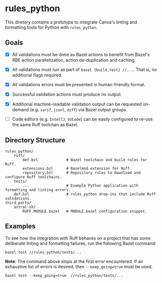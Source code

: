# rules_python

This diretory contains a prototype to integrate Canva's linting and formatting
tools for Python with `rules_python`.

## Goals

- [X] All validations must be done as Bazel actions to benefit from Bazel's RBE
  action parallelization, action de-duplication and caching.

- [X] All validations must run as part of `bazel {build,test} //...`. That is,
  no additional flags required.

- [X] All validations errors must be presented in human-friendly format.

- [X] Successful validation actions must produce no output.

- [X] Additional machine-readable validation output can be requested on-demand
  (e.g. `sarif`, `jsonl`, `diff`) via Bazel output groups.

- [ ] Code editors (e.g. `IntellJ`, `VSCode`) can be easily configured to
  re-use the same Ruff toolchan as Bazel.

## Directory Structure

```
rules_python/
    ruff/
        def.bzl             # Bazel toolchain and build rules for Ruff.
        extensions.bzl      # Bazelmod extension for Ruff.
        repository.bzl      # Repository rules to download and configure Ruff toolchains.
    tests/
        ...                 # Example Python application with formatting and linting errors.
    def.bzl                 # rules_python drop-ins that include Ruff validations.
third_party/
    astral-sh/
        RUFF.MODULE.bazel   # MODULE.bazel configuration snippet.
```

## Examples

To see how the integration with Ruff behaves on a project that has some
deliberate linting and formatting failures, run the following Bazel command:

```shell
bazel test //rules_python/tests/...
```

**Note**: The command above stops at the first error encountered. If an
exhaustive list of errors is desired, then `--keep_going=true` must be used.

```shell
bazel test --keep_going=true  //rules_python/tests/...
```
